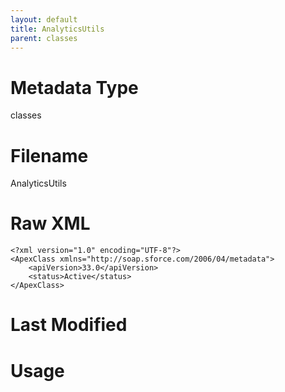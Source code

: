 ```yaml
---
layout: default
title: AnalyticsUtils
parent: classes
---
```

# Metadata Type
classes


# Filename 
AnalyticsUtils


# Raw XML
```
<?xml version="1.0" encoding="UTF-8"?>
<ApexClass xmlns="http://soap.sforce.com/2006/04/metadata">
    <apiVersion>33.0</apiVersion>
    <status>Active</status>
</ApexClass>
```


# Last Modified


# Usage
